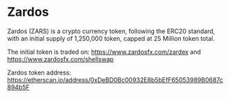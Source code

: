 # Zardos
Zardos (ZARS) is a crypto currency token, following the ERC20 standard, with an initial supply of 1,250,000 token, capped at 25 Million token total.

The initial token is traded on:
https://www.zardosfx.com/zardex
and
https://www.zardosfx.com/shellswap


Zardos token address: https://etherscan.io/address/0xDeBD0Bc00932E8b5bEfF65053989B0687c894b5F

